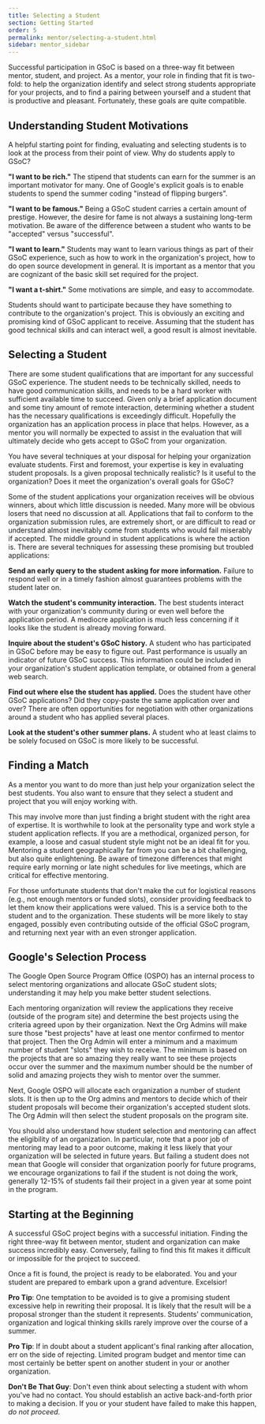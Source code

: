 ```yaml
---
title: Selecting a Student
section: Getting Started
order: 5
permalink: mentor/selecting-a-student.html
sidebar: mentor_sidebar
---
```


Successful participation in GSoC is based on a three-way fit between mentor, student, and project. As a mentor, your role in finding that fit is two-fold: to help the organization identify and select strong students appropriate for your projects, and to find a pairing between yourself and a student that is productive and pleasant. Fortunately, these goals are quite compatible.


## Understanding Student Motivations

A helpful starting point for finding, evaluating and selecting students is to look at the process from their point of view. Why do students apply to GSoC?

**"I want to be rich."** The stipend that students can earn for the summer is an important motivator for many. One of Google's explicit goals is to enable students to spend the summer coding "instead of flipping burgers".

**"I want to be famous."** Being a GSoC student carries a certain amount of prestige. However, the desire for fame is not always a sustaining long-term motivation. Be aware of the difference between a student who wants to be "accepted" versus "successful".

**"I want to learn."** Students may want to learn various things as part of their GSoC experience, such as how to work in the organization's project, how to do open source development in general. It is important as a mentor that you are cognizant of the basic skill set required for the project.

**"I want a t-shirt."** Some motivations are simple, and easy to accommodate.

Students should want to participate because they have something to contribute to the organization's project. This is obviously an exciting and promising kind of GSoC applicant to receive. Assuming that the student has good technical skills and can interact well, a good result is almost inevitable.


## Selecting a Student

There are some student qualifications that are important for any successful GSoC experience. The student needs to be technically skilled, needs to have good communication skills, and needs to be a hard worker with sufficient available time to succeed. Given only a brief application document and some tiny amount of remote interaction, determining whether a student has the necessary qualifications is exceedingly difficult. Hopefully the organization has an application process in place that helps. However, as a mentor you will normally be expected to assist in the evaluation that will ultimately decide who gets accept to GSoC from your organization.

You have several techniques at your disposal for helping your organization evaluate students. First and foremost, your expertise is key in evaluating student proposals. Is a given proposal technically realistic? Is it useful to the organization? Does it meet the organization's overall goals for GSoC?

Some of the student applications your organization receives will be obvious winners, about which little discussion is needed. Many more will be obvious losers that need no discussion at all. Applications that fail to conform to the organization submission rules, are extremely short, or are difficult to read or understand almost inevitably come from students who would fail miserably if accepted. The middle ground in student applications is where the action is. There are several techniques for assessing these promising but troubled applications:

**Send an early query to the student asking for more information.** Failure to respond well or in a timely fashion almost guarantees problems with the student later on.

**Watch the student's community interaction.** The best students interact with your organization's community during or even well before the application period. A mediocre application is much less concerning if it looks like the student is already moving forward.

**Inquire about the student's GSoC history.** A student who has participated in GSoC before may be easy to figure out. Past performance is usually an indicator of future GSoC success. This information could be included in your organization's student application template, or obtained from a general web search.

**Find out where else the student has applied.** Does the student have other GSoC applications? Did they copy-paste the same application over and over? There are often opportunities for negotiation with other organizations around a student who has applied several places.

**Look at the student's other summer plans.** A student who at least claims to be solely focused on GSoC is more likely to be successful.


## Finding a Match

As a mentor you want to do more than just help your organization select the best students. You also want to ensure that they select a student and project that you will enjoy working with.

This may involve more than just finding a bright student with the right area of expertise. It is worthwhile to look at the personality type and work style a student application reflects. If you are a methodical, organized person, for example, a loose and casual student style might not be an ideal fit for you. Mentoring a student geographically far from you can be a bit challenging, but also quite enlightening. Be aware of timezone differences that might require early morning or late night schedules for live meetings, which are critical for effective mentoring.

For those unfortunate students that don't make the cut for logistical reasons (e.g., not enough mentors or funded slots), consider providing feedback to let them know their applications were valued.  This is a service both to the student and to the organization. These students will be more likely to stay engaged, possibly even contributing outside of the official GSoC program, and returning next year with an even stronger application.


## Google's Selection Process

The Google Open Source Program Office (OSPO) has an internal process to select mentoring organizations and allocate GSoC student slots; understanding it may help you make better student selections.

Each mentoring organization will review the applications they receive (outside of the program site) and determine the best projects using the criteria agreed upon by their organization. Next the Org Admins will make sure those "best projects" have at least one mentor confirmed to mentor that project. Then the Org Admin will enter a minimum and a maximum number of student "slots" they wish to receive. The minimum is based on the projects that are so amazing they really want to see these projects occur over the summer and the maximum number should be the number of solid and amazing projects they wish to mentor over the summer.

Next, Google OSPO will allocate each organization a number of student slots. It is then up to the Org admins and mentors to decide which of their student proposals will become their organization's accepted student slots. The Org Admin will then select the student proposals on the program site.

You should also understand how student selection and mentoring can affect the eligibility of an organization. In particular, note that a poor job of mentoring may lead to a poor outcome, making it less likely that your organization will be selected in future years. But failing a student does not mean that Google will consider that organization poorly for future programs, we encourage organizations to fail if the student is not doing the work, generally 12-15% of students fail their project in a given year at some point in the program.


## Starting at the Beginning

A successful GSoC project begins with a successful initiation. Finding the right three-way fit between mentor, student and organization can make success incredibly easy. Conversely, failing to find this fit makes it difficult or impossible for the project to succeed.

Once a fit is found, the project is ready to be elaborated. You and your student are prepared to embark upon a grand adventure. Excelsior!

**Pro Tip**: One temptation to be avoided is to give a promising student excessive help in rewriting their proposal. It is likely that the result will be a proposal stronger than the student it represents. Students' communication, organization and logical thinking skills rarely improve over the course of a summer.

**Pro Tip**: If in doubt about a student applicant's final ranking after allocation, err on the side of rejecting. Limited program budget and mentor time can most certainly be better spent on another student in your or another organization.

**Don't Be That Guy**: Don't even think about selecting a student with whom you've had no contact. You should establish an active back-and-forth prior to making a decision. If you or your student have failed to make this happen, *do not proceed*.
